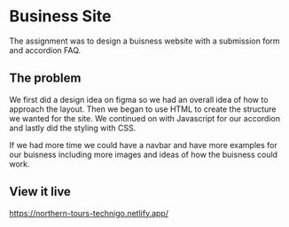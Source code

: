 # Business Site
The assignment was to design a buisness website with a submission form and accordion FAQ. 

## The problem
We first did a design idea on figma so we had an overall idea of how to approach the layout. Then we began to use HTML to create the structure we wanted for the site. We continued on with Javascript for our accordion and lastly did the styling with CSS. 

If we had more time we could have a navbar and have more examples for our buisness including more images and ideas of how the buisness could work. 

## View it live
https://northern-tours-technigo.netlify.app/
